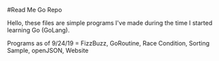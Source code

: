 #Read Me Go Repo

Hello, these files are simple programs I've made during the time I started learning Go (GoLang). 

Programs as of 9/24/19 = FizzBuzz, GoRoutine, Race Condition, Sorting Sample, openJSON, Website
